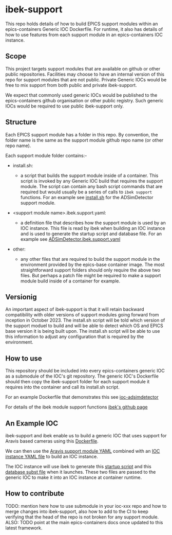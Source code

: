 # ibek-support

This repo holds details of how to build EPICS support modules within
an epics-containers Generic IOC Dockerfile. For runtime, it also has details of
how to use features from each support module in an epics-containers
IOC instance.

## Scope

This project targets
support modules that are available on github or other public
repositories. Facilities may choose to have an internal version of this
repo for support modules that are not public. Private Generic IOCs
would be free to mix support from both public and private ibek-support.

We expect that commonly used generic IOCs would be published to the
epics-containers github organisation or other public registry.
Such generic IOCs would be required to use public ibek-support only.


## Structure

Each EPICS support module has a folder in this repo. By convention,
the folder name is the same as the support module github repo name
(or other repo name).

Each support module folder contains:-

- install.sh:
  - a script that builds the support module inside of a container.
  This script is invoked by any Generic IOC build that requires the
  support module. The script can contain any bash  script commands that are
  required but would usually be a series of calls to `ibek support` functions.
  For an example see
  [install.sh](https://github.com/epics-containers/ibek-support/blob/main/ADSimDetector/install.sh)
  for the ADSimDetector support module.

- \<support module name\>.ibek.support.yaml:
  - a definition file that describes how the support module is used by
  an IOC instance. This file is read by ibek when building an IOC instance
  and is used to generate the startup script and database file. For an
  example see
  [ADSimDetector.ibek.support.yaml](https://github.com/epics-containers/ibek-support/blob/main/ADSimDetector/ADSimDetector.ibek.support.yaml)

- other:
  - any other files that are required to build the support module in the
  environment provided by the epics-base container image.
  The most straightforward support folders should only require the above two
  files. But perhaps a patch file might be required to make a support module
  build inside of a container for example.


## Versionig
An important aspect of ibek-support is that it will
retain backward compatibility with older versions of support modules going
forward from inception in October 2023. The install.sh script will be told
which version of the support moduel to build and will be able to detect which
OS and EPICS base version it is being built upon. The install.sh script will
be able to use this information to adjust any configuration that is required
by the environment.


## How to use

This repository should be included into every epics-containers generic IOC
as a submodule of the IOC's git repository. The generic IOC's Dockerfile
should then copy the ibek-support folder for each support module it
requires into the container and call its install.sh script.

For an example Dockerfile that demonstrates this see
[ioc-adsimdetector](https://github.com/epics-containers/ioc-adsimdetector/blob/main/Dockerfile)

For details of the ibek module support functions
[ibek's github page](https://github.com/epics-containers/ibek)

## An Example IOC

ibek-support and ibek enable us to build a generic IOC that uses support
for Aravis based cameras using this
[Dockerfile](https://github.com/epics-containers/ioc-adaravis/blob/main/Dockerfile).

We can then use the
[Aravis support module YAML](https://github.com/epics-containers/ibek-support/blob/main/ADAravis/ADAravis.ibek.support.yaml)
combined with an [IOC instance YAML file](https://github.com/epics-containers/ibek-support/blob/main/tests/ioc_instance/ioc.yaml)
to build an IOC instance.

The IOC instance will use ibek to generate this
[startup script](https://github.com/epics-containers/ibek-support/blob/main/tests/ioc_instance/st.cmd)
and this
[database subst file](https://github.com/epics-containers/ibek-support/blob/main/tests/ioc_instance/ioc.db)
when it launches. These two files are passed to the generic
IOC to make it into an IOC instance at container runtime.

## How to contribute

TODO: mention here how to use submodule in your ioc-xxx repo and how to
merge changes into ibek-support, also how to add to the CI to keep verifying
that the head of the repo is not broken for any support module.
ALSO: TODO point at the main epics-containers docs once updated to this latest
framework.




